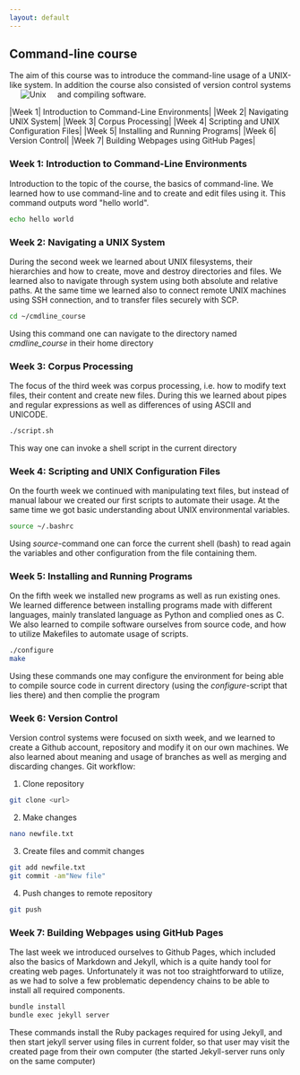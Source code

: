```yaml
---
layout: default
---
```


## Command-line course

The aim of this course was to introduce the command-line usage of a UNIX-like system. In 
addition the course also consisted of version control systems and compiling software.
<img src="https://upload.wikimedia.org/wikipedia/commons/thumb/6/63/Unix_timeline.fi.svg/800px-Unix_timeline.fi.svg.png" alt="Unix" hspace="20"  align="left"/>
 
|Week 1| Introduction to Command-Line Environments|
|Week 2| Navigating UNIX System|
|Week 3| Corpus Processing|
|Week 4| Scripting and UNIX Configuration Files|
|Week 5| Installing and Running Programs|
|Week 6| Version Control|
|Week 7| Building Webpages using GitHub Pages|

### Week 1: Introduction to Command-Line Environments

Introduction to the topic of the course, the basics of command-line. We learned how to use 
command-line and to create and edit files using it.
This command outputs word "hello world".
```bash
echo hello world
```
### Week 2: Navigating a UNIX System

During the second week we learned about UNIX filesystems, their hierarchies and how to create, 
move and destroy directories and files. We learned also to navigate through system using both 
absolute and relative paths.
At the same time we learned also to connect remote UNIX machines using SSH connection, and to 
transfer files securely with SCP.
```bash
cd ~/cmdline_course
```
Using this command one can navigate to the directory named _cmdline_course_ in their home directory
### Week 3: Corpus Processing

The focus of the third week was corpus processing, i.e. how to
modify text files, their content and create new files. During this we learned about pipes and 
regular expressions as well as differences of using ASCII and UNICODE.
```bash
./script.sh
```
This way one can invoke a shell script in the current directory
### Week 4: Scripting and UNIX Configuration Files

On the fourth week we continued with manipulating text files, but instead of manual labour we 
created our first scripts to automate their usage. At the same time we got basic understanding 
about UNIX environmental variables.
```bash
source ~/.bashrc
```
Using _source_-command one can force the current shell (bash) to read again the variables and other
configuration from the file containing them.
### Week 5: Installing and Running Programs

On the fifth week we installed new programs as well as run existing ones. We learned difference 
between installing programs made with different languages, mainly translated language as 
Python and complied ones as C.
We also learned to compile software ourselves from source code, and how to utilize Makefiles 
to automate usage of scripts.
```bash
./configure
make
```
Using these commands one may configure the environment for being able to compile source code 
in current directory (using the _configure_-script that lies there) and then complie the 
program
### Week 6: Version Control

Version control systems were focused on sixth week, and we learned to create a Github account, 
repository and modify it on our own machines. We also learned about meaning and usage of 
branches as well as merging and discarding changes.
Git workflow:
1. Clone repository
```bash
git clone <url>
```
2. Make changes
```bash
nano newfile.txt
```
3. Create files and commit changes
```bash
git add newfile.txt
git commit -am"New file"
```
4. Push changes to remote repository
```bash
git push
```


### Week 7: Building Webpages using GitHub Pages

The last week we introduced ourselves to Github Pages, which included also the basics of Markdown 
and Jekyll, which is a quite handy tool for creating web pages. Unfortunately it was not too 
straightforward to utilize, as we had to solve a few problematic dependency chains to be able 
to install all required components.
```bash
bundle install 
bundle exec jekyll server
```
These commands install the Ruby packages required for using Jekyll, and then start jekyll
server using files in current folder, so that user may visit the created page from their
own computer (the started Jekyll-server runs only on the same computer)
